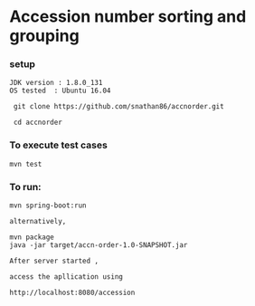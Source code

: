 # Accession number sorting and grouping

### setup
 ```
 JDK version : 1.8.0_131
 OS tested  : Ubuntu 16.04

  git clone https://github.com/snathan86/accnorder.git
  
  cd accnorder 
  ```
  
### To execute test cases
  ``` 
  mvn test 
  ``` 

### To run:

```
mvn spring-boot:run

alternatively,

mvn package
java -jar target/accn-order-1.0-SNAPSHOT.jar 
```

```
After server started ,

access the apllication using 

http://localhost:8080/accession

```
